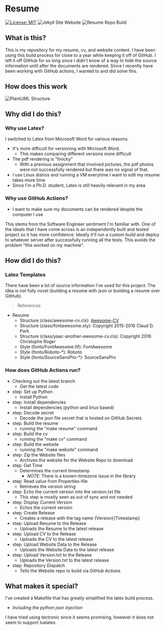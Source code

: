 # Resume

[![License: MIT](https://img.shields.io/badge/License-MIT-yellow.svg)](https://opensource.org/licenses/MIT)
![Jekyll Site Website](https://github.com/franceme/franceme.github.io/workflows/Jekyll%20Site%20Website/badge.svg)
![Resume Repo Build](https://github.com/franceme/Resume/workflows/Create%20and%20Release%20Latex%20File/badge.svg)

## What is this?

This is my repository for my resume, cv, and website content.
I have been using this build process for close to a year while keeping it off of GitHub.
I left it off GitHub for so long since I didn't know of a way to hide the source information until after the documents are rendered.
Since I recently have been working with GitHub actions, I wanted to and did solve this.

## How does this work

![PlantUML Structure](https://www.plantuml.com/plantuml/png/TO_12i8m38RlVOeyWG-mNeONcSTTF9SjcvbTMjeK5V7TpJh4au50yd_vVqYRnIKfgpTDnpfx3rlB5I6wuUPcpDOqbqI2LUnu2d3EWM4YZzP4TPEGxiT2VeIN0ItDMd2GdsFvEe1OGjK5r-YT89HCFCC9MV1nY4-x9-nnss726990u07_CRdJ1j-cwL5AuihwognfaKTzy0C0)

## Why did I do this?

### Why use Latex?

I switched to Latex from Microsoft Word for various reasons.
* It's more difficult for versioning with Microsoft Word.
    * This makes comparing different versions more difficult
* The pdf rendering is "finicky"
    * With a previous assignment that involved pictures, the pdf photos were not successfully rendered but there was no signal of that.
* I use Linux distros and running a VM everytime I want to edit my resume takes more time
* Since I'm a Ph.D. student, Latex is still heavily relevant in my area

### Why use GitHub Actions?

* I want to make sure my documents can be rendered despite the computer I use

This stems from the Software Engineer sentiment I'm familiar with.
One of the ideals that I have come across is an independently built and tested project so it has more confidence.
Ideally it'll run a custom build and deploy to whatever server after successfully running all the tests.
This avoids the problem "this worked on my machine".

## How did I do this? 

### Latex Templates

There have been a lot of source information I've used for this project.
The idea is not fully novel (building a resume with json or building a resume over GitHub).

> References
* Resume
    * Structure (class/awesome-cv.cls): [Awesome-CV](https://github.com/posquit0/Awesome-CV)
    * Structure (class/fontawesome.sty): Copyright 2015-2016 Claud D. Park
    * Structure (class/yaac-another-awesome-cv.cls): Copyright 2016 Christophe Roger
    * Style (fonts/FontAwesome.ttf): FontAwesome
    * Style (fonts/Roboto-*): Roboto
    * Style (fonts/SourceSansPro-*): SourceSansPro

### How does GitHub Actions run?

* Checking out the latest branch
    * Get the latest code
* step: Set up Python
    * Install Python
* step: Install dependencies
    * Install dependencies (python and linux based)
* step: Decode secret
    * Decode the json file secret that is hosted on GitHub Secrets
* step: Build the resume
    * running the "make resume" command
* step: Build the cv
    * running the "make cv" command
* step: Build the website
    * running the "make website" command
* step: Zip the Website files
    * Archives the website for the Website Repo to download
* step: Get Time
    * Determines the current timestamp
        * *NOTE*: There is a known-timezone issue in the library
* step: Read value from Properties-file
    * Retrieves the version string
* step: Echo the current version into the version.txt file
    * This step is mostly seen as out of sync and not needed
* step: Display Current Version
    * Echos the current version
* step: Create Release
    * Creates a release with the tag name {Version}{Timestamp}
* step: Upload Resume to the Release
    * Uploads the Resume to the latest release
* step: Upload CV to the Release
    * Uploads the CV to the latest release
* step: Upload Website Data to the Release
    * Uploads the Website Data to the latest release
* step: Upload Version.txt to the Release
    * Uploads the Version.txt to the latest release
* step: Repository Dispatch
    * Tells the Website repo to build via GitHub Actions

## What makes it special?

I've created a Makefile that has greatly simplified the latex build process.
* *Including the python json injection*

I have tried using tectronic since it seems promising, however it does not seem to support lualatex.
